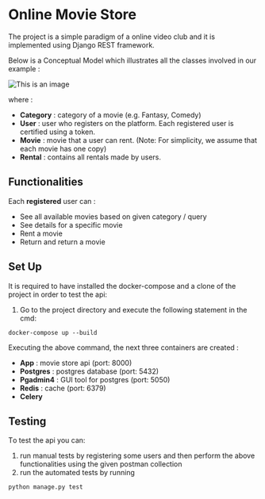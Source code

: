 # Online Movie Store
The project is a simple paradigm of a online video club and it is implemented using Django REST framework.

Below is a Conceptual Model which illustrates all the classes involved in our example :

![This is an image](https://drive.google.com/uc?export=view&id=1i9_1Piphdb6QKqt3cZXAoKhuT1Sjb8S9)

where :
- **Category** : category of a movie (e.g. Fantasy, Comedy)
- **User** :  user who registers on the platform. Each registered user is certified using a token.
- **Movie** : movie that a user can rent. (Note: For simplicity, we assume that each movie has one copy)
- **Rental** : contains all rentals made by users.

## Functionalities
Each **registered** user can :
- See all available movies based on given category / query
- See details for a specific movie
- Rent a movie
- Return and return a movie

## Set Up
It is required to have installed the docker-compose and a clone of the project in order to test the api:

1. Go to the project directory and execute the following statement in the cmd:

```
docker-compose up --build
```
Executing the above command, the next three containers are created :
* **App**      : movie store api (port: 8000)
* **Postgres** : postgres database (port: 5432)
* **Pgadmin4** : GUI tool for postgres (port: 5050)
* **Redis**    : cache (port: 6379)
* **Celery**   


##  Testing
Τo test the api you can:
1. run manual tests by registering some users and then perform the above functionalities using the given postman collection
2. run the automated tests by running 
```
python manage.py test 
```